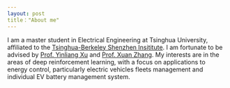 ```yaml
---
layout: post
title："About me"
---
```

I am a master student in Electrical Engineering at Tsinghua University, affiliated to the [Tsinghua-Berkeley Shenzhen Insititute](https://www.tbsi.edu.cn/). I am fortunate to be advised by [Prof. Yinliang Xu](https://scholar.google.com/citations?user=sppii6gAAAAJ&hl=zh-CN) and [Prof. Xuan Zhang](https://scholar.google.com/citations?hl=zh-CN&user=B-I9FY8AAAAJ). My interests are in the areas of deep reinforcement learning, with a focus on applications to energy control, particularly electric vehicles fleets management and individual EV battery management system.

